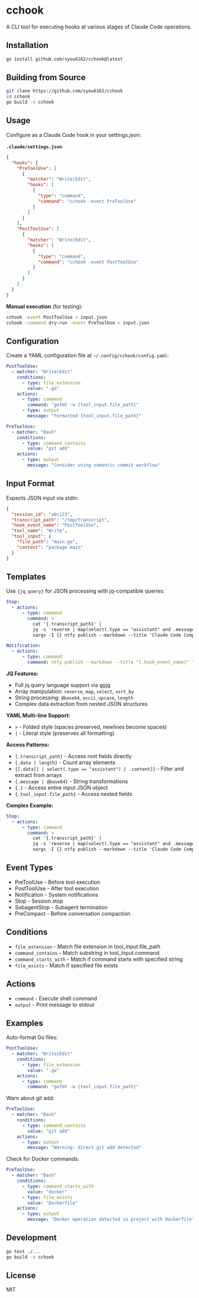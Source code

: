 # cchook

A CLI tool for executing hooks at various stages of Claude Code operations.

## Installation

```bash
go install github.com/syou6162/cchook@latest
```

## Building from Source

```bash
git clone https://github.com/syou6162/cchook
cd cchook
go build -o cchook
```

## Usage

Configure as a Claude Code hook in your settings.json:

**`.claude/settings.json`**:
```json
{
  "hooks": {
    "PreToolUse": [
      {
        "matcher": "Write|Edit",
        "hooks": [
          {
            "type": "command", 
            "command": "cchook -event PreToolUse"
          }
        ]
      }
    ],
    "PostToolUse": [
      {
        "matcher": "Write|Edit", 
        "hooks": [
          {
            "type": "command",
            "command": "cchook -event PostToolUse"
          }
        ]
      }
    ]
  }
}
```

**Manual execution** (for testing):
```bash
cchook -event PostToolUse < input.json
cchook -command dry-run -event PreToolUse < input.json  
```

## Configuration

Create a YAML configuration file at `~/.config/cchook/config.yaml`:

```yaml
PostToolUse:
  - matcher: "Write|Edit"
    conditions:
      - type: file_extension
        value: ".go"
    actions:
      - type: command
        command: "gofmt -w {tool_input.file_path}"
      - type: output
        message: "Formatted {tool_input.file_path}"

PreToolUse:
  - matcher: "Bash"
    conditions:
      - type: command_contains
        value: "git add"
    actions:
      - type: output
        message: "Consider using semantic commit workflow"
```

## Input Format

Expects JSON input via stdin:

```json
{
  "session_id": "abc123",
  "transcript_path": "/tmp/transcript",
  "hook_event_name": "PostToolUse",
  "tool_name": "Write",
  "tool_input": {
    "file_path": "main.go",
    "content": "package main"
  }
}
```

## Templates

Use `{jq_query}` for JSON processing with jq-compatible queries:

```yaml
Stop:
  - actions:
      - type: command
        command: >
          cat '{.transcript_path}' | 
          jq -s 'reverse | map(select(.type == "assistant" and .message.content[0].type == "text")) | .[0].message.content[0].text' |
          xargs -I {} ntfy publish --markdown --title 'Claude Code Complete' "{}"

Notification:  
  - actions:
      - type: command
        command: ntfy publish --markdown --title "{.hook_event_name}" "{.message}"
```

**JQ Features:**
- Full jq query language support via [gojq](https://github.com/itchyny/gojq)
- Array manipulation: `reverse`, `map`, `select`, `sort_by`
- String processing: `@base64`, `ascii_upcase`, `length`
- Complex data extraction from nested JSON structures

**YAML Multi-line Support:**
- `>` - Folded style (spaces preserved, newlines become spaces)
- `|` - Literal style (preserves all formatting)

**Access Patterns:**
- `{.transcript_path}` - Access root fields directly
- `{.data | length}` - Count array elements
- `{[.data[] | select(.type == "assistant") | .content]}` - Filter and extract from arrays
- `{.message | @base64}` - String transformations
- `{.}` - Access entire input JSON object
- `{.tool_input.file_path}` - Access nested fields

**Complex Example:**
```yaml
Stop:
  - actions:
      - type: command
        command: >
          cat '{.transcript_path}' | 
          jq -s 'reverse | map(select(.type == "assistant" and .message.content[0].type == "text")) | .[0].message.content[0].text' |
          xargs -I {} ntfy publish --markdown --title 'Claude Code Complete' --tags 'checkmark' "{}"
```

## Event Types

- PreToolUse - Before tool execution
- PostToolUse - After tool execution
- Notification - System notifications
- Stop - Session stop
- SubagentStop - Subagent termination
- PreCompact - Before conversation compaction

## Conditions

- `file_extension` - Match file extension in tool_input.file_path
- `command_contains` - Match substring in tool_input.command
- `command_starts_with` - Match if command starts with specified string
- `file_exists` - Match if specified file exists

## Actions

- `command` - Execute shell command
- `output` - Print message to stdout

## Examples

Auto-format Go files:
```yaml
PostToolUse:
  - matcher: "Write|Edit"
    conditions:
      - type: file_extension
        value: ".go"
    actions:
      - type: command
        command: "gofmt -w {tool_input.file_path}"
```

Warn about git add:
```yaml
PreToolUse:
  - matcher: "Bash"
    conditions:
      - type: command_contains
        value: "git add"
    actions:
      - type: output
        message: "Warning: direct git add detected"
```

Check for Docker commands:
```yaml
PreToolUse:
  - matcher: "Bash"
    conditions:
      - type: command_starts_with
        value: "docker"
      - type: file_exists
        value: "Dockerfile"
    actions:
      - type: output
        message: "Docker operation detected in project with Dockerfile"
```

## Development

```bash
go test ./...
go build -o cchook
```

## License

MIT